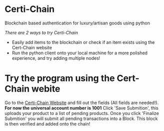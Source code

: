 # Certi-Chain
Blockchain based authentication for luxury/artisan goods using python

*There are 2 ways to try Certi-Chain*
  - Easily add items to the blockchain or check if an item exists using the Cert-Chain website
  - Run the python client onto your local machine for a more polished experience, and try adding multiple nodes!
  
 
# Try the program using the Cert-Chain webite
Go to the [Certi-Chain Website](https://certi-chain-hw.herokuapp.com) and fill out the fields (All fields are needed!).
**For now the universal account number is 1001**
Click 'Save Submition', this uploads your product to a list of pending products.
Once you click 'Finalize Submition' you will submit all pending transactions into a Block. This block is then verified and added onto the chain!
